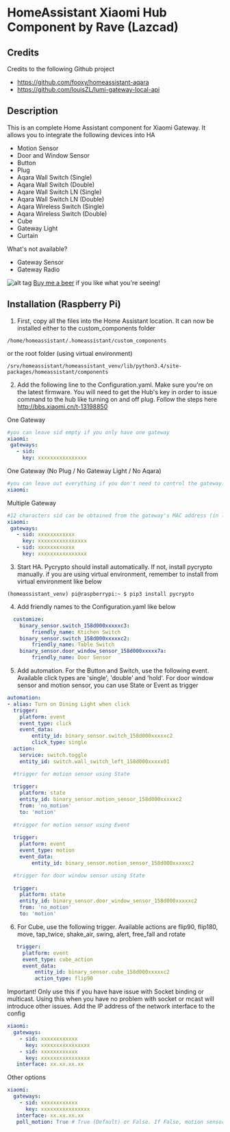 # HomeAssistant Xiaomi Hub Component by Rave (Lazcad)

Credits
---------------
Credits to the following Github project
- https://github.com/fooxy/homeassistant-aqara
- https://github.com/louisZL/lumi-gateway-local-api

Description
---------------
This is an complete Home Assistant component for Xiaomi Gateway. It allows you to integrate the following devices into HA

- Motion Sensor
- Door and Window Sensor
- Button
- Plug
- Aqara Wall Switch (Single)
- Aqara Wall Switch (Double)
- Aqare Wall Switch LN (Single)
- Aqara Wall Switch LN (Double)
- Aqara Wireless Switch (Single)
- Aqara Wireless Switch (Double)
- Cube
- Gateway Light
- Curtain

What's not available?
- Gateway Sensor
- Gateway Radio

![alt tag](http://lazcad.com/content/images/beer.png)
[Buy me a beer](https://www.paypal.com/cgi-bin/webscr?cmd=_s-xclick&hosted_button_id=R3P4SPQ7LHXMN)  if you like what you're seeing!

Installation (Raspberry Pi)
---------------------------

1. First, copy all the files into the Home Assistant location. It can now be installed either to the custom_components folder 
 ```
 /home/homeassistant/.homeassistant/custom_components
 ```
 or the root folder (using virtual environment)
 ```
 /srv/homeassistant/homeassistant_venv/lib/python3.4/site-packages/homeassistant/components
 ```

2. Add the following line to the Configuration.yaml. Make sure you're on the latest firmware. You will need to get the Hub's key in order to issue command to the hub like turning on and off plug. Follow the steps here http://bbs.xiaomi.cn/t-13198850

 One Gateway
  ```yaml
 #you can leave sid empty if you only have one gateway
 xiaomi:
   gateways:
     - sid:
       key: xxxxxxxxxxxxxxxx
  ```

   One Gateway (No Plug / No Gateway Light / No Aqara)
  ```yaml
 #you can leave out everything if you don't need to control the gateway. Useful if you only need to use Xiaomi Sensors
 xiaomi:
  ```

 Multiple Gateway
  ```yaml
 #12 characters sid can be obtained from the gateway's MAC address (in lowercase without semicolon).
 xiaomi:
   gateways:
     - sid: xxxxxxxxxxxx
       key: xxxxxxxxxxxxxxxx
     - sid: xxxxxxxxxxxx
       key: xxxxxxxxxxxxxxxx
  ```

3. Start HA. Pycrypto should install automatically. If not, install pycrypto manually. if you are using virtual environment, remember to install from virtual environment like below
 ```
 (homeassistant_venv) pi@raspberrypi:~ $ pip3 install pycrypto
 ```

4. Add friendly names to the Configuration.yaml like below
  ```yaml
    customize:
      binary_sensor.switch_158d000xxxxxc3:
          friendly_name: Ktichen Switch
      binary_sensor.switch_158d000xxxxxc2:
          friendly_name: Table Switch
      binary_sensor.door_window_sensor_158d000xxxxx7a:
          friendly_name: Door Sensor
  ```
        
5. Add automation. For the Button and Switch, use the following event. Available click types are 'single', 'double' and 'hold'. For door window sensor and motion sensor, you can use State or Event as trigger
  ```yaml
  automation:
  - alias: Turn on Dining Light when click
    trigger:
      platform: event
      event_type: click
      event_data:
          entity_id: binary_sensor.switch_158d000xxxxxc2
          click_type: single
    action:
      service: switch.toggle
      entity_id: switch.wall_switch_left_158d000xxxxx01
  ```
  
  ```yaml
    #trigger for motion sensor using State
	
    trigger:
      platform: state
      entity_id: binary_sensor.motion_sensor_158d000xxxxxc2
      from: 'no_motion'
	  to: 'motion'
	  
    #trigger for motion sensor using Event
	
    trigger:
      platform: event
      event_type: motion
      event_data:
          entity_id: binary_sensor.motion_sensor_158d000xxxxxc2
  ```
  
  ```yaml
    #trigger for door window sensor using State
	
    trigger:
      platform: state
      entity_id: binary_sensor.door_window_sensor_158d000xxxxxc2
      from: 'no_motion'
	  to: 'motion'

  ```

  
6. For Cube, use the following trigger. Available actions are flip90, flip180, move, tap_twice, shake_air, swing, alert, free_fall and rotate

 ```yaml
    trigger:
      platform: event
      event_type: cube_action
      event_data:
          entity_id: binary_sensor.cube_158d000xxxxxc2
          action_type: flip90
 ```

Important! Only use this if you have have issue with Socket binding or multicast. Using this when you have no problem with socket or mcast will introduce other issues. Add the IP address of the network interface to the config
 
 ```yaml
 xiaomi:
   gateways:
     - sid: xxxxxxxxxxxx
       key: xxxxxxxxxxxxxxxx
     - sid: xxxxxxxxxxxx
       key: xxxxxxxxxxxxxxxx
    interface: xx.xx.xx.xx
 ```

Other options
 ```yaml
 xiaomi:
   gateways:
     - sid: xxxxxxxxxxxx
       key: xxxxxxxxxxxxxxxx
    interface: xx.xx.xx.xx
    poll_motion: True # True (Default) or False. If False, motion sensor will be deactivated in 2 minutes. Turn on polling will shorten the time to 1 minute
 ```
